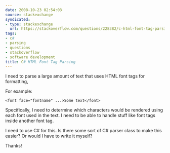 ```yaml
---
date: 2008-10-23 02:54:03
source: stackexchange
syndicated:
- type: stackexchange
  url: https://stackoverflow.com/questions/228382/c-html-font-tag-parsing
tags:
- c#
- parsing
- questions
- stackoverflow
- software development
title: C# HTML Font Tag Parsing
---
```


I need to parse a large amount of text that uses HTML font tags for formatting,

For example:

    <font face="fontname" ...>Some text</font>

Specifically, I need to determine which characters would be rendered using each font used in the text. I need to be able to handle stuff like font tags inside another font tag.

I need to use C# for this. Is there some sort of C# parser class to make this easier? Or would I have to write it myself?

Thanks!